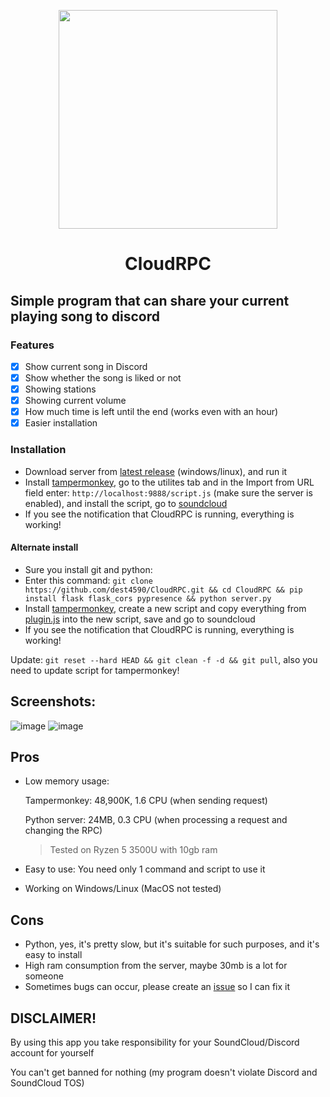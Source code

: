 <p align=center><img src="https://github.com/dest4590/CloudRPC/assets/80628386/4d201d99-808f-48e8-b81d-9dba27e558de" width=350 align=center></p>

<h1 align=center>CloudRPC</h1>

## Simple program that can share your current playing song to discord

### Features

- [X] Show current song in Discord
- [X] Show whether the song is liked or not
- [X] Showing stations
- [X] Showing current volume
- [X] How much time is left until the end (works even with an hour)
- [X] Easier installation

### Installation

* Download server from [latest release](https://github.com/dest4590/CloudRPC/releases/latest) (windows/linux), and run it
* Install [tampermonkey](https://www.tampermonkey.net/ "Tampermonkey"), go to the utilites tab and in the Import from URL field enter: `http://localhost:9888/script.js` (make sure the server is enabled), and install the script, go to [soundcloud](https://soundcloud.com "SoundCloud SIte")
* If you see the notification that CloudRPC is running, everything is working!

#### Alternate install

* Sure you install git and python:
* Enter this command: `git clone https://github.com/dest4590/CloudRPC.git && cd CloudRPC && pip install flask flask_cors pypresence && python server.py`
* Install [tampermonkey](https://www.tampermonkey.net/ "Tampermonkey"), create a new script and copy everything from [plugin.js](https://raw.githubusercontent.com/dest4590/CloudRPC/main/plugin.js) into the new script, save and go to soundcloud
* If you see the notification that CloudRPC is running, everything is working!

Update: `git reset --hard HEAD && git clean -f -d && git pull`, also you need to update script for tampermonkey!

## Screenshots:

![image](https://github.com/dest4590/CloudRPC/assets/80628386/82a42568-e89a-4712-bf6a-4e4b56649564)
![image](https://github.com/dest4590/CloudRPC/assets/80628386/7291b2ef-3923-448d-82af-e154c52c4745)

## Pros

* Low memory usage:

  Tampermonkey: 48,900K, 1.6 CPU (when sending request)

  Python server: 24MB, 0.3 CPU (when processing a request and changing the RPC)

  > Tested on Ryzen 5 3500U with 10gb ram
  >
* Easy to use:
  You need only 1 command and script to use it
* Working on Windows/Linux (MacOS not tested)

## Cons

* Python, yes, it's pretty slow, but it's suitable for such purposes, and it's easy to install
* High ram consumption from the server, maybe 30mb is a lot for someone
* Sometimes bugs can occur, please create an [issue](https://github.com/dest4590/CloudRPC/issues) so I can fix it

## DISCLAIMER!

By using this app you take responsibility for your SoundCloud/Discord account for yourself

You can't get banned for nothing (my program doesn't violate Discord and SoundCloud TOS)
